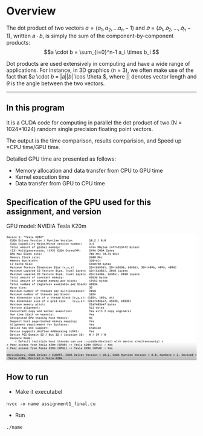 [//]: # (Image References)

[image1]: ./1.png

# Overview

The dot product of two vectors $a=(a_1, a_2, ... a_n-1)$ and $𝑏 = (𝑏_1, 𝑏_2, …,𝑏_n-1)$, written 𝑎 ∙ 𝑏, is simply the sum of the component-by-component products: $$a \cdot b = \sum_{i=0}^n-1 a_i \times b_i $$

Dot products are used extensively in computing and have a wide range of applications. For instance, in 3D graphics (n = 3), we often make use of the fact that $𝑎 \cdot 𝑏 = |𝑎||𝑏| \cos \theta $, where $| |$ denotes vector length and $\theta$ is the angle between the two vectors.

---

## In this program

It is a CUDA code for computing in parallel the dot product of two (N = 1024*1024) random single precision floating point vectors.

The output is the time comparison, results comparision, and Speed up =CPU time/GPU time.

Detailed GPU time are presented as follows:

* Memory allocation and data transfer from CPU to GPU time
* Kernel execution time
* Data transfer from GPU to CPU time

## Specification of the GPU used for this assignment, and version

GPU model: NVIDIA Tesla K20m

![alt text][image1]

## How to run

* Make it executabel

`nvcc -o name assignment1_final.cu`

* Run

`./name`



